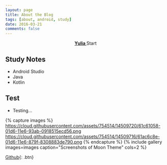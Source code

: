 ```yaml
---
layout: page
title: About the Blog
tags: [about, android, study]
date: 2016-03-21
comments: false
---
```

    
<center><a href="http://github.com/yulia0817"><b>Yulia </b></a>Start</center>

## Study Notes
* Android Studio
* Java
* Kotlin

## Test
* Testing...

{% capture images %}
    https://cloud.githubusercontent.com/assets/754514/14509720/61c61058-01d6-11e6-93ab-0918515ecd56.png
    https://cloud.githubusercontent.com/assets/754514/14509716/61ac6c8e-01d6-11e6-879f-8308883de790.png
{% endcapture %}
{% include gallery images=images caption="Screenshots of Moon Theme" cols=2 %}
    
[Github](https://github.com/yulia0817){: .btn}
